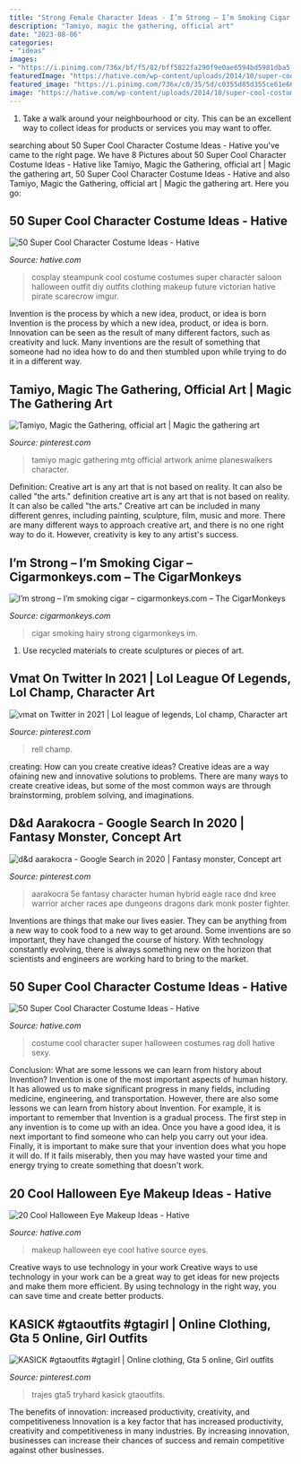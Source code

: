 ```yaml
---
title: "Strong Female Character Ideas - I’m Strong – I’m Smoking Cigar – Cigarmonkeys.com – The Cigarmonkeys"
description: "Tamiyo, magic the gathering, official art"
date: "2023-08-06"
categories:
- "ideas"
images:
- "https://i.pinimg.com/736x/bf/f5/82/bff5822fa290f9e0ae6594bd5981dba5.jpg"
featuredImage: "https://hative.com/wp-content/uploads/2014/10/super-cool-costume-ideas/14-saloon-girl-costume.jpg"
featured_image: "https://i.pinimg.com/736x/c0/35/5d/c0355d85d355ce61e66edee6ef2a05af.jpg"
image: "https://hative.com/wp-content/uploads/2014/10/super-cool-costume-ideas/48-rag-doll-costume.jpg"
---
```



1. Take a walk around your neighbourhood or city. This can be an excellent way to collect ideas for products or services you may want to offer.

	

		
searching about 50 Super Cool Character Costume Ideas - Hative you've came to the right page. We have 8 Pictures about 50 Super Cool Character Costume Ideas - Hative like Tamiyo, Magic the Gathering, official art | Magic the gathering art, 50 Super Cool Character Costume Ideas - Hative and also Tamiyo, Magic the Gathering, official art | Magic the gathering art. Here you go:
		
    
## 50 Super Cool Character Costume Ideas - Hative

<img loading=lazy src="https://hative.com/wp-content/uploads/2014/10/super-cool-costume-ideas/14-saloon-girl-costume.jpg" onerror="this.onerror=null;this.src='https://tse1.mm.bing.net/th?id=OIP.AHrSzGtDCcYm-TvFSdASjgHaMq&amp;pid=15.1';" alt="50 Super Cool Character Costume Ideas - Hative">

_Source: hative.com_

>cosplay steampunk cool costume costumes super character saloon halloween outfit diy outfits clothing makeup future victorian hative pirate scarecrow imgur. 

	

Invention is the process by which a new idea, product, or idea is born
Invention is the process by which a new idea, product, or idea is born. Innovation can be seen as the result of many different factors, such as creativity and luck. Many inventions are the result of something that someone had no idea how to do and then stumbled upon while trying to do it in a different way.

    
## Tamiyo, Magic The Gathering, Official Art | Magic The Gathering Art

<img loading=lazy src="https://i.pinimg.com/736x/bf/f5/82/bff5822fa290f9e0ae6594bd5981dba5.jpg" onerror="this.onerror=null;this.src='https://tse1.mm.bing.net/th?id=OIP.ZF-bMuBo1TE5IfqQiqg0LwHaKJ&amp;pid=15.1';" alt="Tamiyo, Magic the Gathering, official art | Magic the gathering art">

_Source: pinterest.com_

>tamiyo magic gathering mtg official artwork anime planeswalkers character. 

	

Definition: Creative art is any art that is not based on reality. It can also be called "the arts."
definition creative art is any art that is not based on reality. It can also be called "the arts." Creative art can be included in many different genres, including painting, sculpture, film, music and more. There are many different ways to approach creative art, and there is no one right way to do it. However, creativity is key to any artist's success.

    
## I’m Strong – I’m Smoking Cigar – Cigarmonkeys.com – The CigarMonkeys

<img loading=lazy src="http://cigarmonkeys.com/wp-content/uploads/2019/12/Im-strong-Im-smoking-cigar-cigarmonkeys-8.jpg" onerror="this.onerror=null;this.src='https://tse2.mm.bing.net/th?id=OIP.zJsegWtCAA37Ue0WF63bPAHaJ4&amp;pid=15.1';" alt="I’m strong – I’m smoking cigar – cigarmonkeys.com – The CigarMonkeys">

_Source: cigarmonkeys.com_

>cigar smoking hairy strong cigarmonkeys im. 

	

1. Use recycled materials to create sculptures or pieces of art.

    
## Vmat On Twitter In 2021 | Lol League Of Legends, Lol Champ, Character Art

<img loading=lazy src="https://i.pinimg.com/736x/c0/35/5d/c0355d85d355ce61e66edee6ef2a05af.jpg" onerror="this.onerror=null;this.src='https://tse1.mm.bing.net/th?id=OIP.3MUChSAAN5i0RMDsqodRYAHaKr&amp;pid=15.1';" alt="vmat on Twitter in 2021 | Lol league of legends, Lol champ, Character art">

_Source: pinterest.com_

>rell champ. 

	

creating: How can you create creative ideas?
Creative ideas are a way ofaining new and innovative solutions to problems. There are many ways to create creative ideas, but some of the most common ways are through brainstorming, problem solving, and imaginations.

    
## D&amp;d Aarakocra - Google Search In 2020 | Fantasy Monster, Concept Art

<img loading=lazy src="https://i.pinimg.com/736x/b1/eb/13/b1eb1337e00d870842639e2eecfab37b.jpg" onerror="this.onerror=null;this.src='https://tse4.mm.bing.net/th?id=OIP.E7HOftq7leTAKWi51dPtSQAAAA&amp;pid=15.1';" alt="d&amp;d aarakocra - Google Search in 2020 | Fantasy monster, Concept art">

_Source: pinterest.com_

>aarakocra 5e fantasy character human hybrid eagle race dnd kree warrior archer races ape dungeons dragons dark monk poster fighter. 

	

Inventions are things that make our lives easier. They can be anything from a new way to cook food to a new way to get around. Some inventions are so important, they have changed the course of history. With technology constantly evolving, there is always something new on the horizon that scientists and engineers are working hard to bring to the market.

    
## 50 Super Cool Character Costume Ideas - Hative

<img loading=lazy src="https://hative.com/wp-content/uploads/2014/10/super-cool-costume-ideas/48-rag-doll-costume.jpg" onerror="this.onerror=null;this.src='https://tse3.mm.bing.net/th?id=OIP.MR3tgTvgOaRe01kjRg3CgwHaLH&amp;pid=15.1';" alt="50 Super Cool Character Costume Ideas - Hative">

_Source: hative.com_

>costume cool character super halloween costumes rag doll hative sexy. 

	

Conclusion: What are some lessons we can learn from history about Invention?
Invention is one of the most important aspects of human history. It has allowed us to make significant progress in many fields, including medicine, engineering, and transportation. However, there are also some lessons we can learn from history about Invention. For example, it is important to remember that Invention is a gradual process. The first step in any invention is to come up with an idea. Once you have a good idea, it is next important to find someone who can help you carry out your idea. Finally, it is important to make sure that your invention does what you hope it will do. If it fails miserably, then you may have wasted your time and energy trying to create something that doesn't work.

    
## 20 Cool Halloween Eye Makeup Ideas - Hative

<img loading=lazy src="https://hative.com/wp-content/uploads/2014/10/halloween-eye-makeup/18-halloween-eye-makeup-ideas.jpg" onerror="this.onerror=null;this.src='https://tse3.mm.bing.net/th?id=OIP.fsrKy_37C-OHAOTX7TQhqAHaKg&amp;pid=15.1';" alt="20 Cool Halloween Eye Makeup Ideas - Hative">

_Source: hative.com_

>makeup halloween eye cool hative source eyes. 

	

Creative ways to use technology in your work
Creative ways to use technology in your work can be a great way to get ideas for new projects and make them more efficient. By using technology in the right way, you can save time and create better products.

    
## KASICK #gtaoutfits #gtagirl | Online Clothing, Gta 5 Online, Girl Outfits

<img loading=lazy src="https://i.pinimg.com/736x/66/79/1e/66791eb1b0f626edbb3a4553229409b3.jpg" onerror="this.onerror=null;this.src='https://tse1.mm.bing.net/th?id=OIP.dnge0eprh77gf1c4xHcV5wHaEK&amp;pid=15.1';" alt="KASICK #gtaoutfits #gtagirl | Online clothing, Gta 5 online, Girl outfits">

_Source: pinterest.com_

>trajes gta5 tryhard kasick gtaoutfits. 

	

The benefits of innovation: increased productivity, creativity, and competitiveness
Innovation is a key factor that has increased productivity, creativity and competitiveness in many industries. By increasing innovation, businesses can increase their chances of success and remain competitive against other businesses.

